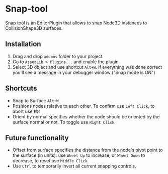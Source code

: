# Snap-tool
Snap tool is an EditorPlugin that allows to snap Node3D instances to CollisionShape3D surfaces.


## Installation
1. Drag and drop `addons` folder to your project.
2. Go to `AssetLib > Plugins...` and enable the plugin.
3. Select 3D object and use shortcut `Alt+W`.
If everything was done correct you'll see a message in your debugger window ("Snap mode is ON")

## Shortcuts
- Snap to Surface `Alt+W`
- Positions nodes relative to each other. To confirm use `Left Click`, to abort use `ESC`
- Orient by normal specifies whether the node should be oriented by the surface normal or not. To toggle use `Right Click`. 


## Future functionality
- Offset from surface specifies the distance from the node's pivot point to the surface (in units): use `Wheel Up` to increase, or `Wheel Down` to decrease, to reset use `Middle Click`.
- Use `Ctrl` to temporarily invert all current snapping controls.
